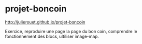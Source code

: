 # projet-boncoin
 http://julierouet.github.io/projet-boncoin
 
 Exercice, reproduire une page la page du bon coin, comprendre le fonctionnement des blocs, ultiliser image-map.
